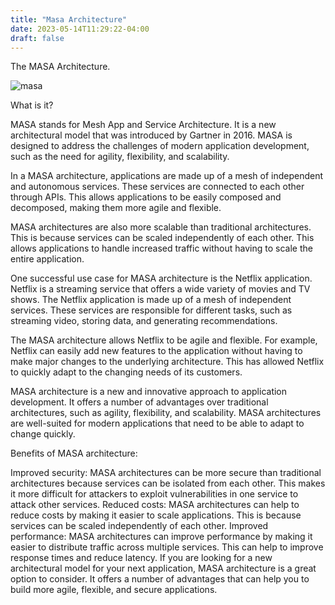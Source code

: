 ```yaml
---
title: "Masa Architecture"
date: 2023-05-14T11:29:22-04:00
draft: false
---
```

The MASA Architecture.

![masa](/post/images/masa_architecture.jpg)

What is it?

MASA stands for Mesh App and Service Architecture. It is a new architectural model that was introduced by Gartner in 2016. MASA is designed to 
address the challenges of modern application development, such as the need for agility, flexibility, and scalability.

In a MASA architecture, applications are made up of a mesh of independent and autonomous services. These services are connected to each other 
through APIs. This allows applications to be easily composed and decomposed, making them more agile and flexible.

MASA architectures are also more scalable than traditional architectures. This is because services can be scaled independently of each other. 
This allows applications to handle increased traffic without having to scale the entire application.

One successful use case for MASA architecture is the Netflix application. Netflix is a streaming service that offers a wide variety of movies and 
TV shows. The Netflix application is made up of a mesh of independent services. These services are responsible for different tasks, such as 
streaming video, storing data, and generating recommendations.

The MASA architecture allows Netflix to be agile and flexible. For example, Netflix can easily add new features to the application without having 
to make major changes to the underlying architecture. This has allowed Netflix to quickly adapt to the changing needs of its customers.

MASA architecture is a new and innovative approach to application development. It offers a number of advantages over traditional architectures, 
such as agility, flexibility, and scalability. MASA architectures are well-suited for modern applications that need to be able to adapt to change 
quickly.

Benefits of MASA architecture:

Improved security: MASA architectures can be more secure than traditional architectures because services can be isolated from each other. This 
makes it more difficult for attackers to exploit vulnerabilities in one service to attack other services.
Reduced costs: MASA architectures can help to reduce costs by making it easier to scale applications. This is because services can be scaled 
independently of each other.
Improved performance: MASA architectures can improve performance by making it easier to distribute traffic across multiple services. This can 
help to improve response times and reduce latency.
If you are looking for a new architectural model for your next application, MASA architecture is a great option to consider. It offers a number 
of advantages that can help you to build more agile, flexible, and secure applications.
